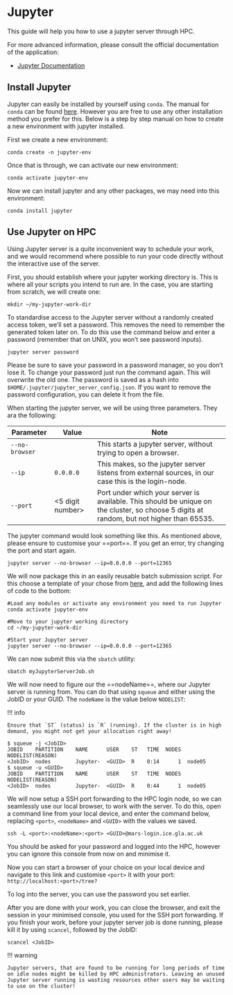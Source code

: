 # Jupyter
This guide will help you how to use a jupyter server through HPC.

For more advanced information, please consult the official documentation of the application: 

- [Jupyter Documentation](https://docs.jupyter.org/en/latest/)

## Install Jupyter
Jupyter can easily be installed by yourself using `conda`. The manual for `conda` can be found [here](conda.md). However you are free to use any other installation method you prefer for this. Below is a step by step manual on how to create a new environment with jupyter installed.

First we create a new environment:

```
conda create -n jupyter-env
```

Once that is through, we can activate our new environment:

```
conda activate jupyter-env
```

Now we can install jupyter and any other packages, we may need into this environment:

```
conda install jupyter
```

## Use Jupyter on HPC
Using Jupyter server is a quite inconvenient way to schedule your work, and we would recommend where possible to run your code directly without the interactive use of the server.

First, you should establish where your jupyter working directory is. This is where all your scripts you intend to run are. In the case, you are starting from scratch, we will create one:

```
mkdir ~/my-jupyter-work-dir
```

To standardise access to the Jupyter server without a randomly created access token, we’ll set a password. This removes the need to remember the generated token later on. To do this use the command below and enter a password (remember that on UNIX, you won’t see password inputs).

```
jupyter server password
```

Please be sure to save your password in a password manager, so you don’t lose it. To change your password just run the command again. This will overwrite the old one. The password is saved as a hash into `$HOME/.jupyter/jupyter_server_config.json`. If you want to remove the password configuration, you can delete it from the file.

When starting the jupyter server, we will be using three parameters. They ara the following:

|Parameter|Value|Note|
|---|---|---|
|`--no-browser`||This starts a jupyter server, without trying to open a browser.|
|`--ip`|`0.0.0.0`|This makes, so the jupyter server listens from external sources, in our case this is the login-node.|
|`--port`|<5 digit number>|Port under which your server is available. This should be unique on the cluster, so choose 5 digits at random, but not higher than 65535.|

The jupyter command would look something like this. As mentioned above, please ensure to customise your ==port==. If you get an error, try changing the port and start again.

```
jupyter server --no-browser --ip=0.0.0.0 --port=12365
```

We will now package this in an easily reusable batch submission script. For this choose a template of your chose from [here](../references/submission-script-templates.md), and add the following lines of code to the bottom:

```
#Load any modules or activate any environment you need to run Jupyter
conda activate jupyter-env

#Move to your jupyter working directory
cd ~/my-jupyter-work-dir

#Start your Jupyter server
jupyter server --no-browser --ip=0.0.0.0 --port=12365
```

We can now submit this via the `sbatch` utility:

```
sbatch myJupyterServerJob.sh
```

We will now need to figure our the ==nodeName==, where our Jupyter server is running from. You can do that using `squeue` and either using the JobID or your GUID. The `nodeName` is the value below `NODELIST`:

!!! info

    Ensure that `ST` (status) is `R` (running). If the cluster is in high demand, you might not get your allocation right away!

```
$ squeue -j <JobID>
JOBID    PARTITION    NAME      USER    ST   TIME  NODES  NODELIST(REASON)
<JobID>  nodes        Jupyter-  <GUID>  R    0:14      1  node05
$ squeue -u <GUID>
JOBID    PARTITION    NAME      USER    ST   TIME  NODES  NODELIST(REASON)
<JobID>  nodes        Jupyter-  <GUID>  R    0:44      1  node05
```

We will now setup a SSH port forwarding to the HPC login node, so we can seamlessly use our local browser, to work with the server. To do this, open a command line from your local device, and enter the command below, replacing `<port>`, `<nodeName>` and `<GUID>` with the values we saved.

```
ssh -L <port>:<nodeName>:<port> <GUID>@mars-login.ice.gla.ac.uk
```

You should be asked for your password and logged into the HPC, however you can ignore this console from now on and minimise it.

Now you can start a browser of your choice on your local device and navigate to this link and customise `<port>` it with your port: `http://localhost:<port>/tree?`

To log into the server, you can use the password you set earlier.

After you are done with your work, you can close the browser, and exit the session in your minimised console, you used for the SSH port forwarding. If you finish your work, before your jupyter server job is done running, please kill it by using `scancel`, followed by the JobID:

```
scancel <JobID>
```

!!! warning

    Jupyter servers, that are found to be running for long periods of time on idle nodes might be killed by HPC administrators. Leaving an unused Jupyter server running is wasting resources other users may be waiting to use on the cluster!